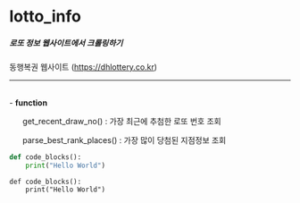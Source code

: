 # lotto_info 
##### 로또 정보 웹사이트에서 크롤링하기 
동행복권 웹사이트 (https://dhlottery.co.kr)
<hr>
<br>
- <strong>function</strong>
<br>
<ul>
get_recent_draw_no() : 가장 최근에 추첨한 로또 번호 조회
</ul>
<ul>
parse_best_rank_places() : 가장 많이 당첨된 지점정보 조회 
</ul>

```python 
def code_blocks():
    print("Hello World")
```
    def code_blocks():
        print("Hello World")